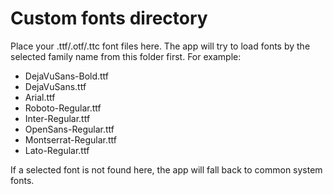 # Custom fonts directory

Place your .ttf/.otf/.ttc font files here. The app will try to load fonts by the selected family name from this folder first. For example:

- DejaVuSans-Bold.ttf
- DejaVuSans.ttf
- Arial.ttf
- Roboto-Regular.ttf
- Inter-Regular.ttf
- OpenSans-Regular.ttf
- Montserrat-Regular.ttf
- Lato-Regular.ttf

If a selected font is not found here, the app will fall back to common system fonts.